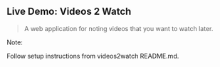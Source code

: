 ## Live Demo: Videos 2 Watch

> A web application for noting videos that you want to watch later.

Note:

Follow setup instructions from videos2watch README.md.
